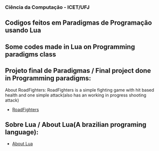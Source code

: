### Ciência da Computação - ICET/UFJ
## Codigos feitos em Paradigmas de Programação usando Lua 
## Some codes made in Lua on Programming paradigms class

## Projeto final de Paradigmas / Final project done in Programming paradigms:
About RoadFighters: RoadFighters is a simple fighting game with hit based health and one simple attack(also has an working in progress shooting attack)

- [RoadFighters]()

## Sobre Lua / About Lua(A brazilian programing language):

- [About Lua](https://www.lua.org/)


